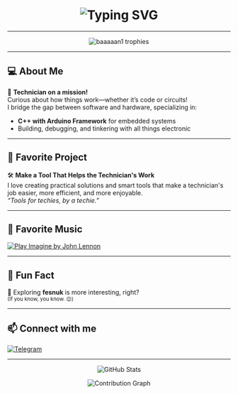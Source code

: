 <h1 align="center">
  <img src="https://readme-typing-svg.demolab.com?font=Fira+Code&duration=2000&pause=800&color=00BFFF&center=true&multiline=true&width=435&lines=%F0%9F%91%8B+Hi%2C+I%E2%80%99m+baaaaan1!;Software+%26+Hardware+Technician" alt="Typing SVG">
</h1>

---

<p align="center">
  <img src="https://github-profile-trophy.vercel.app/?username=baaaaan1&theme=darkhub&margin-w=10&column=7" alt="baaaaan1 trophies" />
</p>

---

## 💻 About Me

🔧 **Technician on a mission!**  
Curious about how things work—whether it’s code or circuits!  
I bridge the gap between software and hardware, specializing in:  
- **C++ with Arduino Framework** for embedded systems  
- Building, debugging, and tinkering with all things electronic

---

## 🌟 Favorite Project

🛠️ **Make a Tool That Helps the Technician's Work**  
I love creating practical solutions and smart tools that make a technician's job easier, more efficient, and more enjoyable.  
<em>“Tools for techies, by a techie.”</em>

---

## 🎵 Favorite Music

[![Play Imagine by John Lennon](https://img.shields.io/badge/Play-%F0%9F%8E%B5%20Imagine%20by%20John%20Lennon-green?style=for-the-badge)](https://www.youtube.com/watch?v=YkgkThdzX-8)

---

## 🌱 Fun Fact

🧭 Exploring **fesnuk** is more interesting, right?  
<sub>(If you know, you know. 😉)</sub>

---

## 📫 Connect with me

<a href="https://t.me/RexNations">
  <img src="https://img.shields.io/badge/Telegram-2CA5E0?style=for-the-badge&logo=telegram&logoColor=white" alt="Telegram">
</a>

---

<p align="center">
  <img src="https://github-readme-stats.vercel.app/api?username=baaaaan1&show_icons=true&theme=github_dark" alt="GitHub Stats">
</p>
<p align="center">
  <img src="https://github-readme-activity-graph.vercel.app/graph?username=baaaaan1&theme=github-compact" alt="Contribution Graph" />
</p>
